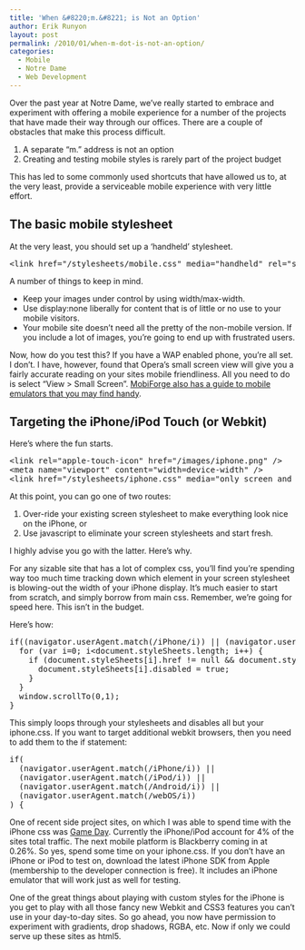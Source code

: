 ```yaml
---
title: 'When &#8220;m.&#8221; is Not an Option'
author: Erik Runyon
layout: post
permalink: /2010/01/when-m-dot-is-not-an-option/
categories:
  - Mobile
  - Notre Dame
  - Web Development
---
```

Over the past year at Notre Dame, we’ve really started to embrace and experiment with offering a mobile experience for a number of the projects that have made their way through our offices. There are a couple of obstacles that make this process difficult.

1.  A separate “m.” address is not an option
2.  Creating and testing mobile styles is rarely part of the project budget

This has led to some commonly used shortcuts that have allowed us to, at the very least, provide a serviceable mobile experience with very little effort.<!-- more -->

## The basic mobile stylesheet

At the very least, you should set up a ‘handheld’ stylesheet.

<pre>&lt;link href="/stylesheets/mobile.css" media="handheld" rel="stylesheet" type="text/css" /&gt;</pre>

A number of things to keep in mind.

*   Keep your images under control by using width/max-width.
*   Use display:none liberally for content that is of little or no use to your mobile visitors.
*   Your mobile site doesn’t need all the pretty of the non-mobile version. If you include a lot of images, you’re going to end up with frustrated users.

Now, how do you test this? If you have a WAP enabled phone, you’re all set. I don’t. I have, however, found that Opera’s small screen view will give you a fairly accurate reading on your sites mobile friendliness. All you need to do is select “View > Small Screen”. [MobiForge also has a guide to mobile emulators that you may find handy][1].

## Targeting the iPhone/iPod Touch (or Webkit)

Here’s where the fun starts.

<pre>&lt;link rel="apple-touch-icon" href="/images/iphone.png" /&gt;
&lt;meta name="viewport" content="width=device-width" /&gt;
&lt;link href="/stylesheets/iphone.css" media="only screen and (max-device-width: 480px)" rel="stylesheet" type="text/css" /&gt;
</pre>

At this point, you can go one of two routes:

1.  Over-ride your existing screen stylesheet to make everything look nice on the iPhone, or
2.  Use javascript to eliminate your screen stylesheets and start fresh.

I highly advise you go with the latter. Here’s why.

For any sizable site that has a lot of complex css, you’ll find you’re spending way too much time tracking down which element in your screen stylesheet is blowing-out the width of your iPhone display. It’s much easier to start from scratch, and simply borrow from main css. Remember, we’re going for speed here. This isn’t in the budget.

Here’s how:

<pre>if((navigator.userAgent.match(/iPhone/i)) || (navigator.userAgent.match(/iPod/i))) {
  for (var i=0; i&lt;document.styleSheets.length; i++) {
    if (document.styleSheets[i].href != null &#038;&#038; document.styleSheets[i].href.lastIndexOf("iphone") == -1) {
      document.styleSheets[i].disabled = true;
    }
  }
  window.scrollTo(0,1);
}
</pre>

This simply loops through your stylesheets and disables all but your iphone.css. If you want to target additional webkit browsers, then you need to add them to the if statement:

<pre>if(
  (navigator.userAgent.match(/iPhone/i)) || 
  (navigator.userAgent.match(/iPod/i)) || 
  (navigator.userAgent.match(/Android/i)) || 
  (navigator.userAgent.match(/webOS/i))
) {
</pre>

One of recent side project sites, on which I was able to spend time with the iPhone css was [Game Day][2]. Currently the iPhone/iPod account for 4% of the sites total traffic. The next mobile platform is Blackberry coming in at 0.26%. So yes, spend some time on your iphone.css. If you don’t have an iPhone or iPod to test on, download the latest iPhone SDK from Apple (membership to the developer connection is free). It includes an iPhone emulator that will work just as well for testing.

One of the great things about playing with custom styles for the iPhone is you get to play with all those fancy new Webkit and CSS3 features you can’t use in your day-to-day sites. So go ahead, you now have permission to experiment with gradients, drop shadows, RGBA, etc. Now if only we could serve up these sites as html5.

 [1]: http://mobiforge.com/testing/story/a-guide-mobile-emulators
 [2]: http://gameday.nd.edu